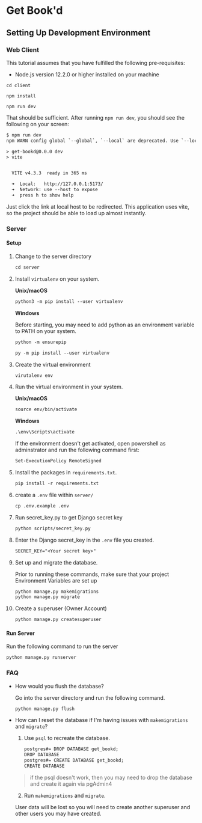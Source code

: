 # Get Book'd

## Setting Up Development Environment

### Web Client

This tutorial assumes that you have fulfilled the following pre-requisites:

- Node.js version 12.2.0 or higher installed on your machine

```init
cd client
```

```init
npm install
```

```init
npm run dev
```

That should be sufficient. After running `npm run dev`, you should see the following on your screen:

```txt
$ npm run dev
npm WARN config global `--global`, `--local` are deprecated. Use `--location=global` instead.

> get-bookd@0.0.0 dev
> vite


  VITE v4.3.3  ready in 365 ms

  ➜  Local:   http://127.0.0.1:5173/
  ➜  Network: use --host to expose
  ➜  press h to show help
```

Just click the link at local host to be redirected. This application uses vite, so the project should be able to load up almost instantly.

### Server

#### Setup

1. Change to the server directory

   ```txt
   cd server
   ```

2. Install `virtualenv` on your system.

   **Unix/macOS**

   ```txt
   python3 -m pip install --user virtualenv
   ```

   **Windows**

   Before starting, you may need to add python as an environment variable to PATH on your system.

   ```txt
   python -m ensurepip
   ```

   ```txt
   py -m pip install --user virtualenv
   ```

3. Create the virtual environment

   ```txt
   virutalenv env
   ```

4. Run the virtual environment in your system.

   **Unix/macOS**

   ```txt
   source env/bin/activate
   ```

   **Windows**

   ```txt
   .\env\Scripts\activate
   ```

   If the environment doesn't get activated, open powershell as adminstrator and run the following command first:

   ```txt
   Set-ExecutionPolicy RemoteSigned
   ```

5. Install the packages in `requirements.txt`.

   ```txt
   pip install -r requirements.txt
   ```

6. create a `.env` file within `server/`

   ```txt
   cp .env.example .env
   ```

7. Run secret_key.py to get Django secret key

   ```txt
   python scripts/secret_key.py
   ```

8. Enter the Django secret_key in the `.env` file you created.

   ```txt
   SECRET_KEY="<Your secret key>"
   ```

9. Set up and migrate the database.

   Prior to running these commands, make sure that your project Environment Variables are set up

   ```txt
   python manage.py makemigrations
   python manage.py migrate
   ```

10. Create a superuser (Owner Account)

    ```txt
    python manage.py createsuperuser
    ```

#### Run Server

Run the following command to run the server

```txt
python manage.py runserver
```

### FAQ

- How would you flush the database?

  Go into the server directory and run the following command.

  ```txt
  python manage.py flush
  ```

- How can I reset the database if I'm having issues with `makemigrations` and `migrate`?

  1. Use `psql` to recreate the database.

     ```txt
     postgres#= DROP DATABASE get_bookd;
     DROP DATABASE
     postgres#= CREATE DATABASE get_bookd;
     CREATE DATABASE
     ```

   > if the psql doesn't work, then you may need to drop the database and create it again via pgAdmin4

  2. Run `makemigrations` and `migrate`.

  User data will be lost so you will need to create another superuser and other users you may have created.